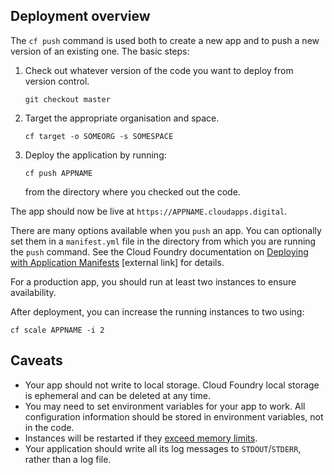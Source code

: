 ## Deployment overview

The `cf push` command is used both to create a new app and to push a new version of an existing one. The basic steps:

1. Check out whatever version of the code you want to deploy from version control.

    ```
    git checkout master
    ```


1. Target the appropriate organisation and space.

    ```
    cf target -o SOMEORG -s SOMESPACE
    ```

1. Deploy the application by running:

    ```
    cf push APPNAME
    ```

    from the directory where you checked out the code.

The app should now be live at `https://APPNAME.cloudapps.digital`.

There are many options available when you ``push`` an app. You can optionally set them in a ``manifest.yml`` file in the directory from which you are running the ``push`` command. See the Cloud Foundry documentation on [Deploying with Application Manifests](http://docs.cloudfoundry.org/devguide/deploy-apps/manifest.html) [external link] for details.

For a production app, you should run at least two instances to ensure availability.

After deployment, you can increase the running instances to two using:

``cf scale APPNAME -i 2``

## Caveats
* Your app should not write to local storage. Cloud Foundry local storage is ephemeral and can be deleted at any time.
* You may need to set environment variables for your app to work. All configuration information should be stored in environment variables, not in the code. 
* Instances will be restarted if they [exceed memory limits](/managing_apps/quotas/).
* Your application should write all its log messages to `STDOUT`/`STDERR`, rather than a log file.
